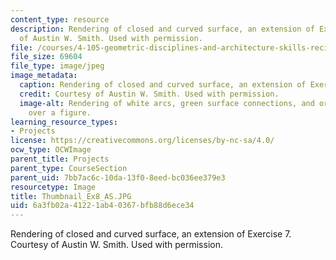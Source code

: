```yaml
---
content_type: resource
description: Rendering of closed and curved surface, an extension of Exercise 7. Courtesy
  of Austin W. Smith. Used with permission.
file: /courses/4-105-geometric-disciplines-and-architecture-skills-reciprocal-methodologies-fall-2012/6a3fb02a41221ab40367bfb88d6ece34_Thumbnail_Ex8_AS.JPG
file_size: 69604
file_type: image/jpeg
image_metadata:
  caption: Rendering of closed and curved surface, an extension of Exercise 7.
  credit: Courtesy of Austin W. Smith. Used with permission.
  image-alt: Rendering of white arcs, green surface connections, and orange intersections
    over a figure.
learning_resource_types:
- Projects
license: https://creativecommons.org/licenses/by-nc-sa/4.0/
ocw_type: OCWImage
parent_title: Projects
parent_type: CourseSection
parent_uid: 7bb7ac6c-10da-13f0-8eed-bc036ee379e3
resourcetype: Image
title: Thumbnail_Ex8_AS.JPG
uid: 6a3fb02a-4122-1ab4-0367-bfb88d6ece34
---
```

Rendering of closed and curved surface, an extension of Exercise 7. Courtesy of Austin W. Smith. Used with permission.